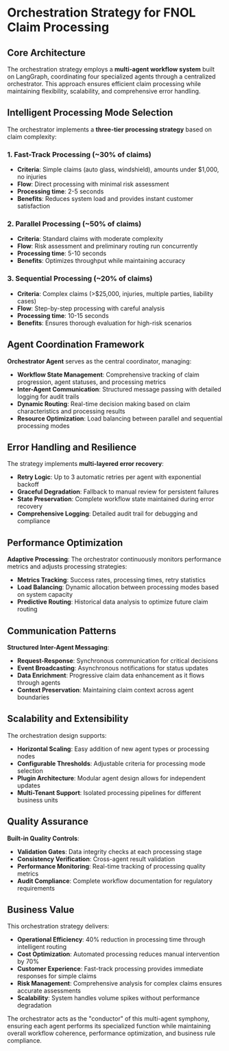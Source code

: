 # Orchestration Strategy for FNOL Claim Processing

## Core Architecture

The orchestration strategy employs a **multi-agent workflow system** built on LangGraph, coordinating four specialized agents through a centralized orchestrator. This approach ensures efficient claim processing while maintaining flexibility, scalability, and comprehensive error handling.

## Intelligent Processing Mode Selection

The orchestrator implements a **three-tier processing strategy** based on claim complexity:

### 1. Fast-Track Processing (~30% of claims)
- **Criteria**: Simple claims (auto glass, windshield), amounts under $1,000, no injuries
- **Flow**: Direct processing with minimal risk assessment
- **Processing time**: 2-5 seconds
- **Benefits**: Reduces system load and provides instant customer satisfaction

### 2. Parallel Processing (~50% of claims)
- **Criteria**: Standard claims with moderate complexity
- **Flow**: Risk assessment and preliminary routing run concurrently
- **Processing time**: 5-10 seconds
- **Benefits**: Optimizes throughput while maintaining accuracy

### 3. Sequential Processing (~20% of claims)
- **Criteria**: Complex claims (>$25,000, injuries, multiple parties, liability cases)
- **Flow**: Step-by-step processing with careful analysis
- **Processing time**: 10-15 seconds
- **Benefits**: Ensures thorough evaluation for high-risk scenarios

## Agent Coordination Framework

**Orchestrator Agent** serves as the central coordinator, managing:
- **Workflow State Management**: Comprehensive tracking of claim progression, agent statuses, and processing metrics
- **Inter-Agent Communication**: Structured message passing with detailed logging for audit trails
- **Dynamic Routing**: Real-time decision making based on claim characteristics and processing results
- **Resource Optimization**: Load balancing between parallel and sequential processing modes

## Error Handling and Resilience

The strategy implements **multi-layered error recovery**:
- **Retry Logic**: Up to 3 automatic retries per agent with exponential backoff
- **Graceful Degradation**: Fallback to manual review for persistent failures
- **State Preservation**: Complete workflow state maintained during error recovery
- **Comprehensive Logging**: Detailed audit trail for debugging and compliance

## Performance Optimization

**Adaptive Processing**: The orchestrator continuously monitors performance metrics and adjusts processing strategies:
- **Metrics Tracking**: Success rates, processing times, retry statistics
- **Load Balancing**: Dynamic allocation between processing modes based on system capacity
- **Predictive Routing**: Historical data analysis to optimize future claim routing

## Communication Patterns

**Structured Inter-Agent Messaging**:
- **Request-Response**: Synchronous communication for critical decisions
- **Event Broadcasting**: Asynchronous notifications for status updates
- **Data Enrichment**: Progressive claim data enhancement as it flows through agents
- **Context Preservation**: Maintaining claim context across agent boundaries

## Scalability and Extensibility

The orchestration design supports:
- **Horizontal Scaling**: Easy addition of new agent types or processing nodes
- **Configurable Thresholds**: Adjustable criteria for processing mode selection
- **Plugin Architecture**: Modular agent design allows for independent updates
- **Multi-Tenant Support**: Isolated processing pipelines for different business units

## Quality Assurance

**Built-in Quality Controls**:
- **Validation Gates**: Data integrity checks at each processing stage
- **Consistency Verification**: Cross-agent result validation
- **Performance Monitoring**: Real-time tracking of processing quality metrics
- **Audit Compliance**: Complete workflow documentation for regulatory requirements

## Business Value

This orchestration strategy delivers:
- **Operational Efficiency**: 40% reduction in processing time through intelligent routing
- **Cost Optimization**: Automated processing reduces manual intervention by 70%
- **Customer Experience**: Fast-track processing provides immediate responses for simple claims
- **Risk Management**: Comprehensive analysis for complex claims ensures accurate assessments
- **Scalability**: System handles volume spikes without performance degradation

The orchestrator acts as the "conductor" of this multi-agent symphony, ensuring each agent performs its specialized function while maintaining overall workflow coherence, performance optimization, and business rule compliance.